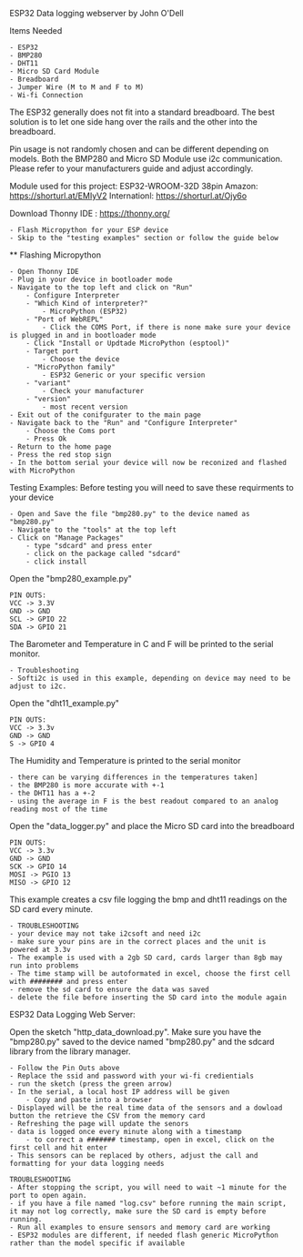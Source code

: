 ESP32 Data logging webserver by John O'Dell

Items Needed

    - ESP32
    - BMP280
    - DHT11
    - Micro SD Card Module
    - Breadboard
    - Jumper Wire (M to M and F to M)
    - Wi-fi Connection

The ESP32 generally does not fit into a standard breadboard. The best solution is to let one side hang over the rails and the other into the breadboard. 

Pin usage is not randomly chosen and can be different depending on models. Both the BMP280 and Micro SD Module use i2c communication. Please refer to your manufacturers guide and adjust accordingly.

Module used for this project: ESP32-WROOM-32D 38pin
Amazon: https://shorturl.at/EMIyV2 
Internationl: https://shorturl.at/Ojy6o

Download Thonny IDE : https://thonny.org/
    
    - Flash Micropython for your ESP device 
    - Skip to the "testing examples" section or follow the guide below

** Flashing Micropython

    - Open Thonny IDE
    - Plug in your device in bootloader mode
    - Navigate to the top left and click on "Run"
        - Configure Interpreter 
        - "Which Kind of interpreter?"
            - MicroPython (ESP32)
        - "Port of WebREPL"
            - Click the COMS Port, if there is none make sure your device is plugged in and in bootloader mode
        - Click "Install or Updtade MicroPython (esptool)"
        - Target port
            - Choose the device 
        - "MicroPython family"
            - ESP32 Generic or your specific version 
        - "variant"
            - Check your manufacturer
        - "version"
            - most recent version
    - Exit out of the conifgurater to the main page
    - Navigate back to the "Run" and "Configure Interpreter"
        - Choose the Coms port 
        - Press Ok
    - Return to the home page
    - Press the red stop sign
    - In the bottom serial your device will now be reconized and flashed with MicroPython
 

Testing Examples: Before testing you will need to save these requirments to your device

    - Open and Save the file "bmp280.py" to the device named as "bmp280.py"
    - Navigate to the "tools" at the top left
    - Click on "Manage Packages"
        - type "sdcard" and press enter
        - click on the package called "sdcard"
        - click install 

Open the "bmp280_example.py"

    PIN OUTS:
    VCC -> 3.3V
    GND -> GND
    SCL -> GPIO 22
    SDA -> GPIO 21

The Barometer and Temperature in C and F will be printed to the serial monitor. 

    - Troubleshooting
    - Softi2c is used in this example, depending on device may need to be adjust to i2c. 

Open the "dht11_example.py"

    PIN OUTS: 
    VCC -> 3.3v
    GND -> GND
    S -> GPIO 4

The Humidity and Temperature is printed to the serial monitor

    - there can be varying differences in the temperatures taken]
    - the BMP280 is more accurate with +-1
    - the DHT11 has a +-2
    - using the average in F is the best readout compared to an analog reading most of the time

Open the "data_logger.py" and place the Micro SD card into the breadboard

    PIN OUTS:
    VCC -> 3.3v
    GND -> GND
    SCK -> GPIO 14
    MOSI -> PGIO 13
    MISO -> GPIO 12

This example creates a csv file logging the bmp and dht11 readings on the SD card every minute. 

    - TROUBLESHOOTING
    - your device may not take i2csoft and need i2c
    - make sure your pins are in the correct places and the unit is powered at 3.3v
    - The example is used with a 2gb SD card, cards larger than 8gb may run into problems
    - The time stamp will be autoformated in excel, choose the first cell with ######## and press enter
    - remove the sd card to ensure the data was saved
    - delete the file before inserting the SD card into the module again

ESP32 Data Logging Web Server:

Open the sketch "http_data_download.py". Make sure you have the "bmp280.py" saved to the device named "bmp280.py" and the sdcard library from the library manager.

    - Follow the Pin Outs above
    - Replace the ssid and password with your wi-fi credientials
    - run the sketch (press the green arrow)
    - In the serial, a local host IP address will be given
        - Copy and paste into a browser
    - Displayed will be the real time data of the sensors and a dowload button the retrieve the CSV from the memory card
    - Refreshing the page will update the senors
    - data is logged once every minute along with a timestamp
        - to correct a ####### timestamp, open in excel, click on the first cell and hit enter
    - This sensors can be replaced by others, adjust the call and formatting for your data logging needs

    TROUBLESHOOTING
    - After stopping the script, you will need to wait ~1 minute for the port to open again.
    - if you have a file named "log.csv" before running the main script, it may not log correctly, make sure the SD card is empty before running.
    - Run all examples to ensure sensors and memory card are working
    - ESP32 modules are different, if needed flash generic MicroPython rather than the model specific if available


